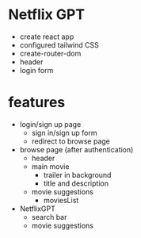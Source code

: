 # Netflix GPT

- create react app
- configured tailwind CSS
- create-router-dom
- header
- login form

# features

- login/sign up page
  - sign in/sign up form
  - redirect to browse page
- browse page (after authentication)
  - header
  - main movie
    - trailer in background
    - title and description
  - movie suggestions
    - moviesList
- NetflixGPT
  - search bar
  - movie suggestions
